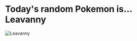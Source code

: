 # Today's random Pokemon is... Leavanny

![Leavanny](https://raw.githubusercontent.com/PokeAPI/sprites/master/sprites/pokemon/shiny/542.png)
